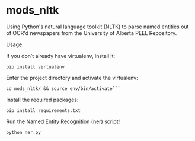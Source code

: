 mods_nltk
=========

Using Python's natural language toolkit (NLTK) to parse named entities out of OCR'd newspapers from the University of Alberta PEEL Repository.

Usage:

If you don’t already have virtualenv, install it:

    pip install virtualenv

Enter the project directory and activate the virtualenv:

    cd mods_nltk/ && source env/bin/activate```

Install the required packages:

    pip install requirements.txt

Run the Named Entity Recognition (ner) script!

    python ner.py

